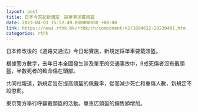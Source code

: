 ```yaml
---
layout: post
title: 日本今天起新規定　踩單車須戴頭盔
date: 2023-04-01 15:52:49.000000000 +08:00
link: https://news.rthk.hk/rthk/ch/component/k2/1694622-20230401.htm
categories: rthk
---
```


日本修改後的《道路交通法》今日起實施，新規定踩單車要戴頭盔。

根據警方數字，去年日本全國發生涉及單車的交通事故中，9成死傷者沒有戴頭盔，半數死者的致命傷在頭部。

共同社報道，新規定旨在提高頭盔的佩戴率，從而減少死亡和重傷人數，新規定不設懲罰。

東京警方舉行呼籲戴頭盔的活動。單車店頭盔的銷售額增加。
